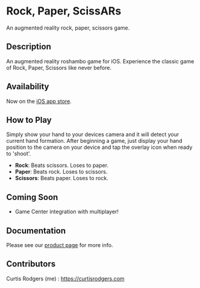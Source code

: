 # Rock, Paper, ScissARs

An augmented reality rock, paper, scissors game.

## Description

An augmented reality roshambo game for iOS. Experience the classic game of Rock, Paper, Scissors like never before.

## Availability

Now on the [iOS app store](https://itunes.apple.com/app/rock-paper-scissars/id1433851474).

## How to Play

Simply show your hand to your devices camera and it will detect your current hand formation. After beginning a game, just display your hand position to the camera on your device and tap the overlay icon when ready to 'shoot'.

- **Rock**: Beats scissors. Loses to paper.
- **Paper**: Beats rock. Loses to scissors.
- **Scissors**: Beats paper. Loses to rock.

## Coming Soon

- Game Center integration with multiplayer!

## Documentation

Please see our [product page](https://curtisrodgers.com/Rock-Paper-ScissARs) for more info.

## Contributors

Curtis Rodgers (me) : https://curtisrodgers.com
